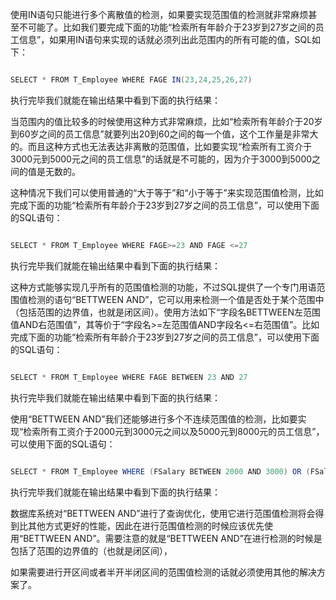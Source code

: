使用IN语句只能进行多个离散值的检测，如果要实现范围值的检测就非常麻烦甚至不可能了。比如我们要完成下面的功能“检索所有年龄介于23岁到27岁之间的员工信息”，如果用IN语句来实现的话就必须列出此范围内的所有可能的值，SQL如下：
```java  
SELECT * FROM T_Employee WHERE FAGE IN(23,24,25,26,27)
```
执行完毕我们就能在输出结果中看到下面的执行结果：
  
当范围内的值比较多的时候使用这种方式非常麻烦，比如“检索所有年龄介于20岁到60岁之间的员工信息”就要列出20到60之间的每一个值，这个工作量是非常大的。而且这种方式也无法表达非离散的范围值，比如要实现“检索所有工资介于3000元到5000元之间的员工信息”的话就是不可能的，因为介于3000到5000之间的值是无数的。
这种情况下我们可以使用普通的“大于等于”和“小于等于”来实现范围值检测，比如完成下面的功能“检索所有年龄介于23岁到27岁之间的员工信息”，可以使用下面的SQL语句：
```java  
SELECT * FROM T_Employee WHERE FAGE>=23 AND FAGE <=27
```
执行完毕我们就能在输出结果中看到下面的执行结果：
  
这种方式能够实现几乎所有的范围值检测的功能，不过SQL提供了一个专门用语范围值检测的语句“BETTWEEN AND”，它可以用来检测一个值是否处于某个范围中（包括范围的边界值，也就是闭区间）。使用方法如下“字段名BETTWEEN左范围值AND右范围值”，其等价于“字段名>=左范围值AND字段名<=右范围值”。比如完成下面的功能“检索所有年龄介于23岁到27岁之间的员工信息”，可以使用下面的SQL语句：
```java  
SELECT * FROM T_Employee WHERE FAGE BETWEEN 23 AND 27
```
执行完毕我们就能在输出结果中看到下面的执行结果：
  
使用“BETTWEEN AND”我们还能够进行多个不连续范围值的检测，比如要实现“检索所有工资介于2000元到3000元之间以及5000元到8000元的员工信息”，可以使用下面的SQL语句：
```java  
SELECT * FROM T_Employee WHERE (FSalary BETWEEN 2000 AND 3000) OR (FSalary BETWEEN 5000 AND 8000)
```
执行完毕我们就能在输出结果中看到下面的执行结果：
  
数据库系统对“BETTWEEN AND”进行了查询优化，使用它进行范围值检测将会得到比其他方式更好的性能，因此在进行范围值检测的时候应该优先使用“BETTWEEN AND”。需要注意的就是“BETTWEEN AND”在进行检测的时候是包括了范围的边界值的（也就是闭区间），
如果需要进行开区间或者半开半闭区间的范围值检测的话就必须使用其他的解决方案了。
